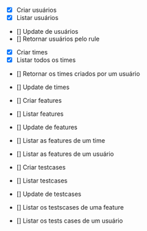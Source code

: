 - [x] Criar usuários
- [x] Listar usuários
- [] Update de usuários
- [] Retornar usuários pelo rule

- [x] Criar times
- [x] Listar todos os times
- [] Retornar os times criados por um usuário
- [] Update de times



- [] Criar features
- [] Listar features
- [] Update de features
- [] Listar as features de um time
- [] Listar as features de um usuário


- [] Criar testcases
- [] Listar testcases
- [] Update de testcases
- [] Listar os testscases de uma feature
- [] Listar os tests cases de um usuário





